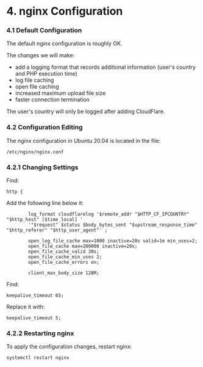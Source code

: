 
# 4. nginx Configuration

### 4.1 Default Configuration

The default nginx configuration is roughly OK.

The changes we will make:
- add a logging format that records additional information (user's country and PHP execution time)
- log file caching
- open file caching
- increased maximum upload file size
- faster connection termination

The user's country will only be logged after adding CloudFlare.

### 4.2 Configuration Editing

The nginx configuration in Ubuntu 20.04 is located in the file:
```
/etc/nginx/nginx.conf
```

### 4.2.1 Changing Settings

Find:
```
http {
```
Add the following line below it:
```
        log_format cloudflarelog '$remote_addr "$HTTP_CF_IPCOUNTRY" "$http_host" [$time_local] '
        '"$request" $status $body_bytes_sent "$upstream_response_time" "$http_referer" "$http_user_agent"' ;

        open_log_file_cache max=1000 inactive=20s valid=1m min_uses=2;
        open_file_cache max=200000 inactive=20s;
        open_file_cache_valid 30s;
        open_file_cache_min_uses 2;
        open_file_cache_errors on;

        client_max_body_size 128M;
```

Find:
```
keepalive_timeout 65;
```
Replace it with:
```
keepalive_timeout 5;
```

### 4.2.2 Restarting nginx

To apply the configuration changes, restart nginx:
```
systemctl restart nginx
```
